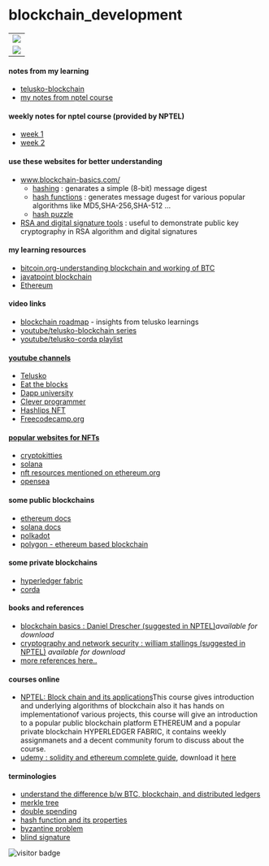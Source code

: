 # blockchain_development
<table>
  <tr>
    <td>
<img src="https://i0.wp.com/blockchain-comparison.com/wp-content/uploads/2020/04/Blockchain-Landscape_BC.png?fit=1024%2C576&ssl=1" href="#">
    </td>
  </tr>
  <tr>
    <td>
      <img src="https://miro.medium.com/max/1400/1*blem5huZshMXSowH9DFWqg.png">
    </td>
  </tr>
  </table>
<h4>notes from my learning</h4>
<ul>
<li><a href="https://github.com/sangamsaisrivinay/blockchain_development/blob/main/telusko-blockchain.pdf">telusko-blockchain</a></li>
  <li><a href="https://drive.google.com/drive/folders/1o0hQNm8UTDe_XPbw8eYKQuqfnYZnugWX?usp=sharing">my notes from nptel course</a></li>
</ul>

<h4>weekly notes for nptel course (provided by NPTEL)</h4>
<ul>
  <li><a href="https://drive.google.com/file/d/15PdRrusRY0ZlASFMU_1NBTcJPH8ygVHV/view?usp=sharing">week 1</a></li>
  <li><a href="https://drive.google.com/file/d/1660Bq-GeEgys2EDyjsvs-cwdnRivO4pK/view?usp=sharing">week 2</a></li>
  </ul>
  
  <h4>use these websites for better understanding</h4>
  <ul>
  <li><a href="http://www.blockchain-basics.com/">www.blockchain-basics.com/</a>
    <ul>
    <li><a href="http://www.blockchain-basics.com/Hashing.html">hashing</a> : genarates a simple (8-bit) message digest</li>
      <li><a href="http://www.blockchain-basics.com/HashFunctions.html">hash functions</a> : generates message dugest for various popular algorithms like MD5,SHA-256,SHA-512 ...</li>
      <li><a href="http://www.blockchain-basics.com/HashPuzzle.html">hash puzzle</a></li>
    </ul>
  </li>
  <li><a href="https://www.devglan.com/online-tools/rsa-encryption-decryption">RSA and digital signature tools</a> : useful to demonstrate public key cryptography in RSA algorithm and digital signatures</li>
  </ul>
  
<h4>my learning resources</h4>
<ul>
<li><a href="https://developer.bitcoin.org/devguide/block_chain.html">bitcoin.org-understanding blockchain and working of BTC</a></li>
  <li><a href="https://www.javatpoint.com/blockchain-tutorial">javatpoint blockchain</a></li>
  <li><a href="https://ethereum.org/en/developers/docs/">Ethereum</a></li>
  </ul>
<h4>video links</h4>
<ul>
<li><a href="https://www.youtube.com/watch?v=e8NKbusx-Nc">blockchain roadmap</a> - insights from telusko learnings</li>
  <li><a href="https://www.youtube.com/watch?v=X06TQOOBrhM">youtube/telusko-blockchain series</a></li>
  <li><a href="https://youtube.com/playlist?list=PLsyeobzWxl7pGh8x5C2hsu3My4ei-eX1Y">youtube/telusko-corda playlist</li>
</ul>
<h4>youtube channels</h4>
<ul>
  <li>Telusko</li>
  <li>Eat the blocks</li>
  <li>Dapp university</li>
  <li>Clever programmer</li>
  <li>Hashlips NFT</li>
  <li>Freecodecamp.org</li>
  </ul>
  
  <h4>popular websites for NFTs</h4>
  <ul>
  <li><a href="https://www.cryptokitties.co/">cryptokitties</a></li>
  <li><a href="https://solana.com/developers/nfts">solana</a></li>
  <li><a href="https://ethereum.org/en/nft/#build-with-nfts">nft resources mentioned on ethereum.org</a></li>
  <li><a href="https://opensea.io/">opensea</a></li>
  </ul>
  
  <h4>some public blockchains</h4>
  <ul>
  <li><a href="https://ethereum.org/en/developers/">ethereum docs</a></li>
  <li><a href="https://solana.com/developers">solana docs</a></li>
  <li><a href="https://wiki.polkadot.network/docs/learn-launch">polkadot</a></li>
  <li><a href="https://polygon.technology/">polygon - ethereum based blockchain</a></li>
  </ul>

<h4>some private blockchains</h4>
<ul>
<li><a href="https://hyperledger-fabric.readthedocs.io/en/latest/whatis.html">hyperledger fabric</a></li>
  <li><a href="https://docs.r3.com/en/tutorials.html">corda</a></li>
  </ul>

<h4>books and references</h4>
<ul>
  <li><a href="https://www.pdfdrive.com/blockchain-basics-apress-2017-e158110254.html">blockchain basics : Daniel Drescher (suggested in NPTEL)</a><i>available for download</i></li>
  <li><a href="https://gacbe.ac.in/images/E%20books/Cryptography%20and%20Network%20Security%20-%20Prins%20and%20Pract.%205th%20ed%20-%20W.%20Stallings%20(Pearson,%202011)%20BBSbb.pdf">cryptography and network security : william stallings (suggested in NPTEL)</a><i> available for download</i></li> 
  <li><a href="https://github.com/dipakkr/A-to-Z-Resources-for-Students/blob/master/BlockChain/Blockchain.md">more references here..</a></li>
  </ul>
  
  <h4>courses online</h4>
  <ul>
  <li><a href="https://nptel.ac.in/courses/106/105/106105235/">NPTEL: Block chain and its applications</a>This course gives introduction and underlying algorithms of blockchain also it has hands on implementationof various projects, this course will give an introduction to a popular public blockchain platform ETHEREUM and a popular private blockchain HYPERLEDGER FABRIC, it contains weekly assignmanets and a decent community forum to discuss about the course.</li>
  <li><a href="https://www.udemy.com/course/ethereum-and-solidity-the-complete-developers-guide/">udemy : solidity and ethereum complete guide</a>, download it <a href="https://freecourseudemy.com/ethereum-and-solidity-the-complete-developers-guide-7/">here</a></li>
  </ul>
  
  <h4>terminologies</h4>
  <ul>
  <li><a href="https://hackernoon.com/gaining-clarity-on-key-terminology-bitcoin-versus-blockchain-versus-distributed-ledger-technology-7b43978a64f2">understand the difference b/w BTC, blockchain, and distributed ledgers</a></li>
  <li><a href="https://www.javatpoint.com/blockchain-merkle-tree">merkle tree</a></li>
  <li><a href="https://www.javatpoint.com/blockchain-double-spending">double spending</a></li>
  <li><a href="https://medium.com/@zhaohuabing/cryptographic-hash-function-ea769c6fff6d">hash function and its properties</li>
  <li><a href="https://medium.com/coinmonks/a-note-from-anthony-if-you-havent-already-please-read-the-article-gaining-clarity-on-key-787989107969">byzantine problem</a></li>
  <li><a href="https://en.wikipedia.org/wiki/Blind_signature#:~:text=In%20cryptography%20a%20blind%20signature,of%20a%20regular%20digital%20signature.">blind signature</a></li>
  </ul>

![visitor badge](https://visitor-badge.glitch.me/badge?page_id=blockchain_development.README.md)
